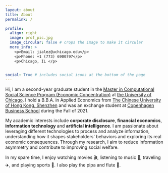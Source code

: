 ```yaml
---
layout: about
title: About
permalink: /

profile:
  align: right
  image: prof_pic.jpg
  image_circular: false # crops the image to make it circular
  more_info: >
    <p>Email: jialez@uchicago.edu</p>
    <p>Phone: +1 (773) 6900797</p>
    <p>Chicago, IL </p>

    
social: True # includes social icons at the bottom of the page
---
```


Hi, I am a second-year graduate student in the [Master in Computational Social Science Program (Economic Concentration)](https://economics.uchicago.edu/graduate-study/macss-econ) at [the University of Chicago](https://www.uchicago.edu/). I hold a B.B.A. in Applied Economics from [The Chinese University of Hong Kong, Shenzhen](https://www.cuhk.edu.cn/en) and was an exchange student at [Copenhagen Business School](https://www.cbs.dk/en) during the Fall of 2021.


My academic interests include **corporate disclosure**, **financial economics**, **information technology** and **artificial intelligence**. I am passionate about leveraging different technologies to process and analyze information, understanding how it shapes stakeholders' behaviors and exploring its real economic consequences. Through my research, I aim to reduce information asymmetry and contribute to improving social welfare.

In my spare time, I enjoy watching movies 🎬, listening to music 🎵, traveling ✈️, and playing sports 🏸. I also play the pipa and flute 🪈.

